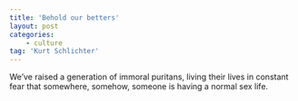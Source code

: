 ```yaml
---
title: 'Behold our betters'
layout: post
categories:
    - culture
tag: 'Kurt Schlichter'
---
```


We’ve raised a generation of immoral puritans, living their lives in constant fear that somewhere, somehow, someone is having a normal sex life.
